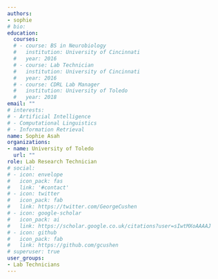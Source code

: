 ```yaml
---
authors:
- sophie
# bio: 
education:
  courses:
  # - course: BS in Neurobiology
  #   institution: University of Cincinnati
  #   year: 2016
  # - course: Lab Technician
  #   institution: University of Cincinnati
  #   year: 2016
  # - course: CDRL Lab Manager
  #   institution: University of Toledo
  #   year: 2018
email: ""
# interests:
# - Artificial Intelligence
# - Computational Linguistics
# - Information Retrieval
name: Sophie Asah
organizations:
- name: University of Toledo
  url: ""
role: Lab Research Technician
# social:
# - icon: envelope
#   icon_pack: fas
#   link: '#contact'
# - icon: twitter
#   icon_pack: fab
#   link: https://twitter.com/GeorgeCushen
# - icon: google-scholar
#   icon_pack: ai
#   link: https://scholar.google.co.uk/citations?user=sIwtMXoAAAAJ
# - icon: github
#   icon_pack: fab
#   link: https://github.com/gcushen
# superuser: true
user_groups:
- Lab Technicians
---
```


